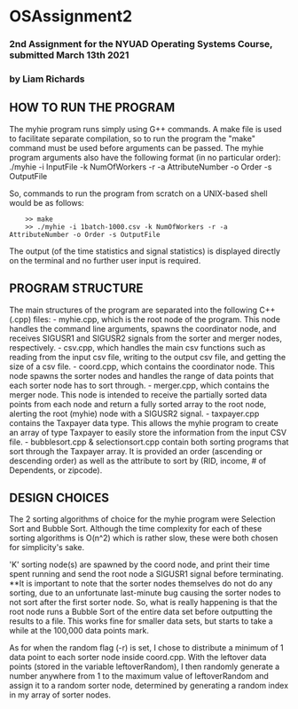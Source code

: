 # OSAssignment2
### 2nd Assignment for the NYUAD Operating Systems Course, submitted March 13th 2021
### by Liam Richards

## HOW TO RUN THE PROGRAM
The myhie program runs simply using G++ commands. A make file is used to facilitate separate compilation, so to run the program the "make" command must be used before arguments can be passed.
The myhie program arguments also have the following format (in no particular order):
    ./myhie -i InputFile -k NumOfWorkers -r -a AttributeNumber -o Order -s OutputFile

So, commands to run the program from scratch on a UNIX-based shell would be as follows:
```
    >> make
    >> ./myhie -i 1batch-1000.csv -k NumOfWorkers -r -a AttributeNumber -o Order -s OutputFile
```
The output (of the time statistics and signal statistics) is displayed directly on the terminal and no further user input is required.

## PROGRAM STRUCTURE 
The main structures of the program are separated into the following C++ (.cpp) files:
    - myhie.cpp, which is the root node of the program. This node handles the command line arguments, spawns the coordinator node, and receives SIGUSR1 and SIGUSR2 signals from the sorter and merger nodes, respectively.
    - csv.cpp, which handles the main csv functions such as reading from the input csv file, writing to the output csv file, and getting the size of a csv file.
    - coord.cpp, which contains the coordinator node. This node spawns the sorter nodes and handles the range of data points that each sorter node has to sort through.
    - merger.cpp, which contains the merger node. This node is intended to receive the partially sorted data points from each node and return a fully sorted array to the root node, alerting the root (myhie) node with a SIGUSR2 signal.
    - taxpayer.cpp contains the Taxpayer data type. This allows the myhie program to create an array of type Taxpayer to easily store the information from the input CSV file.
    - bubblesort.cpp & selectionsort.cpp contain both sorting programs that sort through the Taxpayer array. It is provided an order (ascending or descending order) as well as the attribute to sort by (RID, income, # of Dependents, or zipcode).

## DESIGN CHOICES
The 2 sorting algorithms of choice for the myhie program were Selection Sort and Bubble Sort. 
Although the time complexity for each of these sorting algorithms is O(n^2) which is rather slow, these were both chosen for simplicity's sake. 

'K' sorting node(s) are spawned by the coord node, and print their time spent running and send the root node a SIGUSR1 signal before terminating.
**It is important to note that the sorter nodes themselves do not do any sorting, due to an unfortunate last-minute bug causing the sorter nodes to not sort after the first sorter node.
So, what is really happening is that the root node runs a Bubble Sort of the entire data set before outputting the results to a file. This works fine for smaller data sets, but starts to take a while at the 100,000 data points mark. 

As for when the random flag (-r) is set, I chose to distribute a minimum of 1 data point to each sorter node inside coord.cpp. 
With the leftover data points (stored in the variable leftoverRandom), I then randomly generate a number anywhere from 1 to the maximum value of leftoverRandom and assign it to a random sorter node, determined by generating a random index in my array of sorter nodes.
